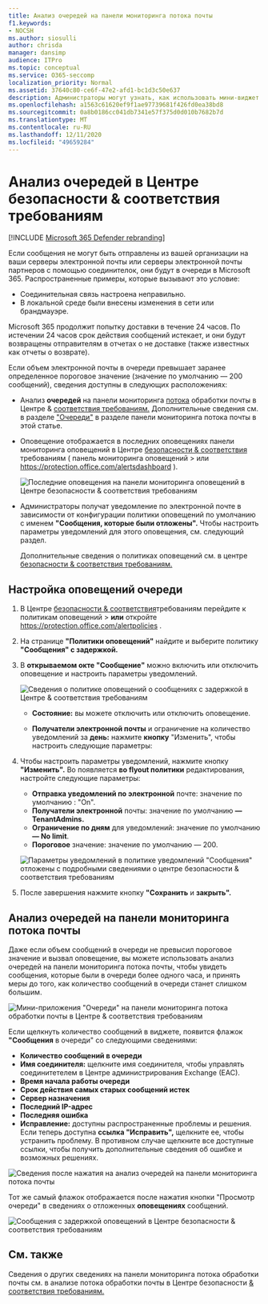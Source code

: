 ```yaml
---
title: Анализ очередей на панели мониторинга потока почты
f1.keywords:
- NOCSH
ms.author: siosulli
author: chrisda
manager: dansimp
audience: ITPro
ms.topic: conceptual
ms.service: O365-seccomp
localization_priority: Normal
ms.assetid: 37640c80-ce6f-47e2-afd1-bc1d3c50e637
description: Администраторы могут узнать, как использовать мини-виджет "Очереди" на панели мониторинга потока обработки почты в Центре безопасности & соответствия требованиям для отслеживания неудачного потока обработки почты в свои локальной или партнерской организации по исходящие соединители.
ms.openlocfilehash: a1563c61620ef9f1ae97739681f426fd0ea38bd8
ms.sourcegitcommit: 0a8b0186cc041db7341e57f375d0d010b7682b7d
ms.translationtype: MT
ms.contentlocale: ru-RU
ms.lasthandoff: 12/11/2020
ms.locfileid: "49659284"
---
```

# <a name="queues-insight-in-the-security--compliance-center"></a>Анализ очередей в Центре безопасности & соответствия требованиям

[!INCLUDE [Microsoft 365 Defender rebranding](../includes/microsoft-defender-for-office.md)]


Если сообщения не могут быть отправлены из вашей организации на ваши серверы электронной почты или серверы электронной почты партнеров с помощью соединителок, они будут в очереди в Microsoft 365. Распространенные примеры, которые вызывают это условие:

- Соединительная связь настроена неправильно.
- В локальной среде были внесены изменения в сети или брандмауэре.

Microsoft 365 продолжит попытку доставки в течение 24 часов. По истечении 24 часов срок действия сообщений истекает, и они будут возвращены отправителям в отчетах о не доставке (также известных как отчеты о возврате).

Если объем электронной почты в очереди превышает заранее определенное пороговое значение (значение по умолчанию — 200 сообщений), сведения доступны в следующих расположениях:

- Анализ **очередей** на панели мониторинга [потока](mail-flow-insights-v2.md) обработки почты в Центре & [соответствия требованиям.](https://protection.office.com) Дополнительные сведения см. в разделе ["Очереди"](#queues-insight-in-the-mail-flow-dashboard) в разделе панели мониторинга потока почты в этой статье.

- Оповещение отображается  в последних оповещениях панели мониторинга оповещений в Центре [безопасности & соответствия](https://protection.office.com) требованиям ( панель мониторинга оповещений \>  или <https://protection.office.com/alertsdashboard> ).

  ![Последние оповещения на панели мониторинга оповещений в Центре безопасности & соответствия требованиям](../../media/mfi-queued-messages-alert.png)

- Администраторы получат уведомление по электронной почте в зависимости от конфигурации политики оповещений по умолчанию с именем **"Сообщения, которые были отложены".** Чтобы настроить параметры уведомлений для этого оповещения, см. следующий раздел.

  Дополнительные сведения о политиках оповещений см. в центре [безопасности & соответствия требованиям.](../../compliance/alert-policies.md)

## <a name="customize-queue-alerts"></a>Настройка оповещений очереди

1. В Центре [безопасности & соответствия](https://protection.office.com)требованиям  перейдите к политикам оповещений \> **или** откройте <https://protection.office.com/alertpolicies> .

2. На странице **"Политики оповещений"** найдите и выберите политику **"Сообщения" с задержкой.**

3. В **открываемом окте "Сообщение"** можно включить или отключить оповещение и настроить параметры уведомлений.

   ![Сведения о политике оповещений о сообщениях с задержкой в Центре & соответствия требованиям](../../media/mfi-queued-messages-alert-policy.png)

   - **Состояние:** вы можете отключить или отключить оповещение.

   - **Получатели электронной почты** и ограничение на количество уведомлений за **день:** нажмите **кнопку** "Изменить", чтобы настроить следующие параметры:

4. Чтобы настроить параметры уведомлений, нажмите кнопку **"Изменить".** Во появляется **во flyout политики** редактирования, настройте следующие параметры:

   - **Отправка уведомлений по электронной** почте: значение по умолчанию : "On".
   - **Получатели электронной** почты: значение по умолчанию **— TenantAdmins.**
   - **Ограничение по дням** для уведомлений: значение по умолчанию **— No limit**.
   - **Пороговое** значение: значение по умолчанию — 200.

   ![Параметры уведомлений в политике уведомлений "Сообщения" отложены с подробными сведениями о центре безопасности & соответствия требованиям](../../media/mfi-queued-messages-alert-policy-notification-settings.png)

5. После завершения нажмите кнопку **"Сохранить** и **закрыть".**

## <a name="queues-insight-in-the-mail-flow-dashboard"></a>Анализ очередей на панели мониторинга потока почты

Даже если объем сообщений в очереди не превысил пороговое значение и  вызвал оповещение, вы можете использовать анализ очередей на панели мониторинга потока почты, чтобы увидеть сообщения, которые были в очереди более одного часа, и принять меры до того, как количество сообщений в очереди станет слишком большим. [](mail-flow-insights-v2.md)

![Мини-приложения "Очереди" на панели мониторинга потока обработки почты в Центре & соответствия требованиям](../../media/mfi-queues-widget.png)

Если щелкнуть количество сообщений в виджете, появится флажок **"Сообщения** в очереди" со следующими сведениями:

- **Количество сообщений в очереди**
- **Имя соединителя:** щелкните имя соединителя, чтобы управлять соединитетелем в Центре администрирования Exchange (EAC).
- **Время начала работы очереди**
- **Срок действия самых старых сообщений истек**
- **Сервер назначения**
- **Последний IP-адрес**
- **Последняя ошибка**
- **Исправление:** доступны распространенные проблемы и решения. Если теперь доступна **ссылка "Исправить",** щелкните ее, чтобы устранить проблему. В противном случае щелкните все доступные ссылки, чтобы получить дополнительные сведения об ошибке и возможных решениях.

![Сведения после нажатия на анализ очередей на панели мониторинга потока почты](../../media/mfi-queues-details.png)

Тот же самый флажок  отображается после нажатия кнопки "Просмотр очереди" в сведениях о отложенных **оповещениях** сообщений.

![Сообщения с задержкой оповещений в Центре безопасности & соответствия требованиям](../../media/mfi-queued-messages-alert-details.png)

## <a name="see-also"></a>См. также

Сведения о других сведениях на панели мониторинга потока обработки почты см. в анализе потока обработки почты в Центре безопасности [& соответствия требованиям.](mail-flow-insights-v2.md)
